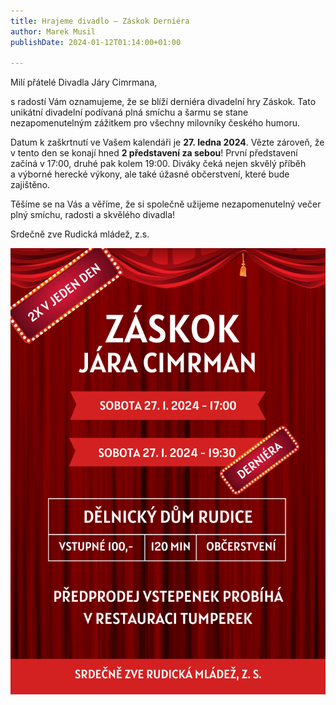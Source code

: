 ```yaml
---
title: Hrajeme divadlo – Záskok Derniéra
author: Marek Musil
publishDate: 2024-01-12T01:14:00+01:00

---
```


Milí přátelé Divadla Járy Cimrmana,

s&nbsp;radostí Vám oznamujeme, že&nbsp;se&nbsp;blíží derniéra divadelní hry Záskok.
Tato unikátní divadelní podívaná plná smíchu a&nbsp;šarmu se&nbsp;stane nezapomenutelným zážitkem pro všechny milovníky českého humoru.

Datum k&nbsp;zaškrtnutí ve&nbsp;Vašem kalendáři je **27.&nbsp;ledna&nbsp;2024**.
Vězte zároveň, že v&nbsp;tento den se konají hned **2&nbsp;představení za&nbsp;sebou**!
První představení začíná v&nbsp;17:00, druhé pak kolem 19:00.
Diváky čeká nejen skvělý příběh a&nbsp;výborné herecké výkony, ale také úžasné občerstvení, které bude zajištěno.

Těšíme se na&nbsp;Vás a&nbsp;věříme, že&nbsp;si&nbsp;společně užijeme nezapomenutelný večer plný smíchu, radosti a&nbsp;skvělého divadla!

Srdečně zve Rudická&nbsp;mládež,&nbsp;z.s.

![Plakát](images/poster.png)
